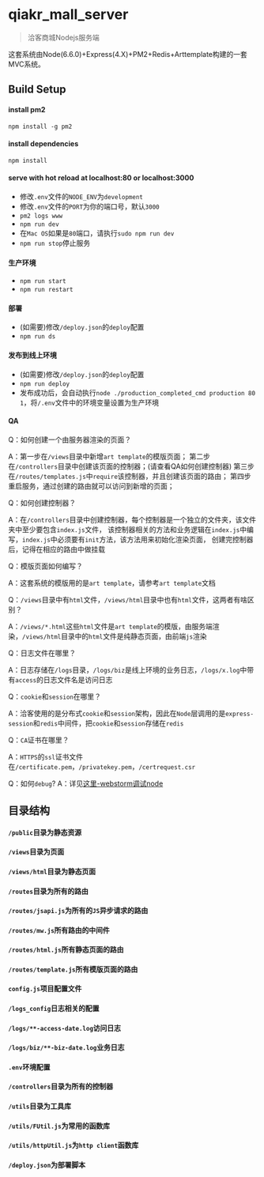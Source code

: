 # qiakr_mall_server

> 洽客商城Nodejs服务端

这套系统由Node(6.6.0)+Express(4.X)+PM2+Redis+Arttemplate构建的一套MVC系统。

## Build Setup
#### install pm2
`npm install -g pm2`

#### install dependencies
`npm install`

#### serve with hot reload at localhost:80 or localhost:3000
* 修改`.env`文件的`NODE_ENV`为`development`
* 修改`.env`文件的`PORT`为你的端口号，默认`3000`
* `pm2 logs www`
* `npm run dev`
* 在`Mac OS`如果是`80`端口，请执行`sudo npm run dev`
* `npm run stop`停止服务

#### 生产环境
* `npm run start`
* `npm run restart`

#### 部署
* (如需要)修改`/deploy.json`的`deploy`配置
* `npm run ds`

#### 发布到线上环境
* (如需要)修改`/deploy.json`的`deploy`配置
* `npm run deploy`
* 发布成功后，会自动执行`node ./production_completed_cmd production 80 1`，将`/.env`文件中的环境变量设置为生产环境

#### QA
Q：如何创建一个由服务器渲染的页面？

A：第一步在`/views`目录中新增`art template`的模版页面；
第二步在`/controllers`目录中创建该页面的控制器；(请查看QA如何创建控制器)
第三步在`/routes/templates.js`中`require`该控制器，并且创建该页面的路由；
第四步重启服务，通过创建的路由就可以访问到新增的页面；


Q：如何创建控制器？

A：在`/controllers`目录中创建控制器，每个控制器是一个独立的文件夹，该文件夹中至少要包含`index.js`文件，
该控制器相关的方法和业务逻辑在`index.js`中编写，`index.js`中必须要有`init`方法，该方法用来初始化渲染页面，
创建完控制器后，记得在相应的路由中做挂载


Q：模版页面如何编写？

A：这套系统的模版用的是`art template`，请参考`art template`文档


Q：`/views`目录中有`html`文件，`/views/html`目录中也有`html`文件，这两者有啥区别？

A：`/views/*.html`这些`html`文件是`art template`的模版，由服务端渲染，`/views/html`目录中的`html`文件是纯静态页面，由前端`js`渲染


Q：日志文件在哪里？

A：日志存储在`/logs`目录，`/logs/biz`是线上环境的业务日志，`/logs/x.log`中带有`access`的日志文件名是访问日志

Q：`cookie`和`session`在哪里？

A：洽客使用的是分布式`cookie`和`session`架构，因此在`Node`层调用的是`express-session`和`redis`中间件，把`cookie`和`session`存储在`redis`

Q：`CA`证书在哪里？

A：`HTTPS`的`ssl`证书文件在`/certificate.pem`，`/privatekey.pem`，`/certrequest.csr`

Q：如何`debug`?
A：详见[这里-webstorm调试node](http://debug.qiakrdev.com/index.php?m=doc&f=view&docID=71)

## 目录结构

#### `/public`目录为静态资源
#### `/views`目录为页面
#### `/views/html`目录为静态页面
#### `/routes`目录为所有的路由
#### `/routes/jsapi.js`为所有的`JS`异步请求的路由
#### `/routes/mw.js`所有路由的中间件
#### `/routes/html.js`所有静态页面的路由
#### `/routes/template.js`所有模版页面的路由
#### `config.js`项目配置文件
#### `/logs_config`日志相关的配置
#### `/logs/**-access-date.log`访问日志
#### `/logs/biz/**-biz-date.log`业务日志
#### `.env`环境配置
#### `/controllers`目录为所有的控制器
#### `/utils`目录为工具库
#### `/utils/FUtil.js`为常用的函数库
#### `/utils/httpUtil.js`为`http client`函数库
#### `/deploy.json`为部署脚本
